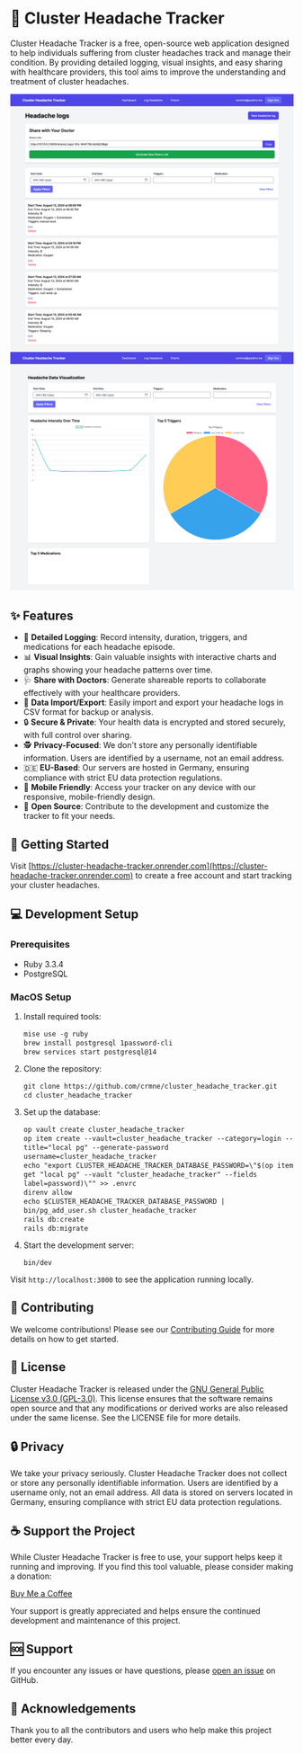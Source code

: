 # 🧠 Cluster Headache Tracker

Cluster Headache Tracker is a free, open-source web application designed to help individuals suffering from cluster headaches track and manage their condition. By providing detailed logging, visual insights, and easy sharing with healthcare providers, this tool aims to improve the understanding and treatment of cluster headaches.

![screenshot](screenshot.png)
![charts](charts.png)

## ✨ Features

- 📝 **Detailed Logging**: Record intensity, duration, triggers, and medications for each headache episode.
- 📊 **Visual Insights**: Gain valuable insights with interactive charts and graphs showing your headache patterns over time.
- 🩺 **Share with Doctors**: Generate shareable reports to collaborate effectively with your healthcare providers.
- 💾 **Data Import/Export**: Easily import and export your headache logs in CSV format for backup or analysis.
- 🔒 **Secure & Private**: Your health data is encrypted and stored securely, with full control over sharing.
- 🕵️ **Privacy-Focused**: We don't store any personally identifiable information. Users are identified by a username, not an email address.
- 🇩🇪 **EU-Based**: Our servers are hosted in Germany, ensuring compliance with strict EU data protection regulations.
- 📱 **Mobile Friendly**: Access your tracker on any device with our responsive, mobile-friendly design.
- 🌟 **Open Source**: Contribute to the development and customize the tracker to fit your needs.

## 🚀 Getting Started

Visit [https://cluster-headache-tracker.onrender.com](https://cluster-headache-tracker.onrender.com) to create a free account and start tracking your cluster headaches.

## 💻 Development Setup

### Prerequisites

- Ruby 3.3.4
- PostgreSQL

### MacOS Setup

1. Install required tools:

   ```
   mise use -g ruby
   brew install postgresql 1password-cli
   brew services start postgresql@14
   ```

2. Clone the repository:

   ```
   git clone https://github.com/crmne/cluster_headache_tracker.git
   cd cluster_headache_tracker
   ```

3. Set up the database:

   ```
   op vault create cluster_headache_tracker
   op item create --vault=cluster_headache_tracker --category=login --title="local pg" --generate-password username=cluster_headache_tracker
   echo "export CLUSTER_HEADACHE_TRACKER_DATABASE_PASSWORD=\"$(op item get "local pg" --vault "cluster_headache_tracker" --fields label=password)\"" >> .envrc
   direnv allow
   echo $CLUSTER_HEADACHE_TRACKER_DATABASE_PASSWORD | bin/pg_add_user.sh cluster_headache_tracker
   rails db:create
   rails db:migrate
   ```

4. Start the development server:

   ```
   bin/dev
   ```

Visit `http://localhost:3000` to see the application running locally.

## 🤝 Contributing

We welcome contributions! Please see our [Contributing Guide](CONTRIBUTING.md) for more details on how to get started.

## 📄 License

Cluster Headache Tracker is released under the [GNU General Public License v3.0 (GPL-3.0)](LICENSE). This license ensures that the software remains open source and that any modifications or derived works are also released under the same license. See the LICENSE file for more details.

## 🔒 Privacy

We take your privacy seriously. Cluster Headache Tracker does not collect or store any personally identifiable information. Users are identified by a username only, not an email address. All data is stored on servers located in Germany, ensuring compliance with strict EU data protection regulations.

## ☕ Support the Project

While Cluster Headache Tracker is free to use, your support helps keep it running and improving. If you find this tool valuable, please consider making a donation:

[Buy Me a Coffee](https://buymeacoffee.com/crmne)

Your support is greatly appreciated and helps ensure the continued development and maintenance of this project.

## 🆘 Support

If you encounter any issues or have questions, please [open an issue](https://github.com/crmne/cluster_headache_tracker/issues) on GitHub.

## 🙏 Acknowledgements

Thank you to all the contributors and users who help make this project better every day.
